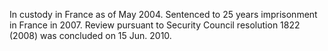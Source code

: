  In custody in France as of May 2004. Sentenced to 25 years imprisonment in 
France in 2007. Review pursuant to Security Council resolution 1822 (2008) was 
concluded on 15 Jun. 2010. 
